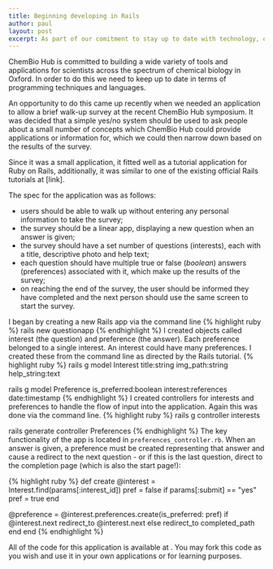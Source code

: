 ```yaml
---
title: Beginning developing in Rails
author: paul
layout: post
excerpt: As part of our comitment to stay up to date with technology, our recent touchscreen surver app was built in Rails - which I had never developed in before.
---
```


ChemBio Hub is committed to building a wide variety of tools and applications for scientists across the spectrum of chemical biology in Oxford. In order to do this we need to keep up to date in terms of programming techniques and languages.

An opportunity to do this came up recently when we needed an application to allow a brief walk-up survey at the recent ChemBio Hub symposium. It was decided that a simple yes/no system should be used to ask people about a small number of concepts which ChemBio Hub could provide applications or information for, which we could then narrow down based on the results of the survey.

Since it was a small application, it fitted well as a tutorial application for Ruby on Rails, additionally, it was similar to one of the existing official Rails tutorials at [link].

The spec for the application was as follows:
- users should be able to walk up without entering any personal information to take the survey;
- the survey should be a linear app, displaying a new question when an answer is given;
- the survey should have a set number of questions (interests), each with a title, descriptive photo and help text;
- each question should have multiple true or false (_boolean_) answers (preferences) associated with it, which make up the results of the survey;
- on reaching the end of the survey, the user should be informed they have completed and the next person should use the same screen to start the survey.

I began by creating a new Rails app via the command line
{% highlight ruby %}
rails new questionapp
{% endhighlight %}
I created objects called interest (the question) and preference (the answer). Each preference belonged to a single interest. An interest could have many preferences. I created these from the command line as directed by the Rails tutorial.
{% highlight ruby %}
rails g model Interest title:string img_path:string help_string:text

rails g model Preference is_preferred:boolean interest:references date:timestamp
{% endhighlight %}
I created controllers for interests and preferences to handle the flow of input into the application. Again this was done via the command line.
{% highlight ruby %}
rails g controller interests

rails generate controller Preferences
{% endhighlight %}
The key functionality of the app is located in `preferences_controller.rb`. When an answer is given, a preference must be created representing that answer and cause a redirect to the next question - or if this is the last question, direct to the completion page (which is also the start page!):

{% highlight ruby %}
def create
  @interest = Interest.find(params[:interest_id])
  pref = false
  if params[:submit] == "yes"
	  pref = true
  end

  @preference = @interest.preferences.create(is_preferred: pref)
  if @interest.next
    redirect_to @interest.next
  else
    redirect_to completed_path
  end
end
{% endhighlight %}

All of the code for this application is available at <a href="https://github.com/thesgc/chembiohub-qanda" onclick="return !window.open(this.href);"></a>. You may fork this code as you wish and use it in your own applications or for learning purposes.